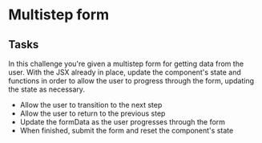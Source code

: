 # Multistep form

## Tasks

In this challenge you're given a multistep form for getting data from the user. With the JSX already in place, update the component's state and functions in order to allow the user to progress through the form, updating the state as necessary.

- Allow the user to transition to the next step
- Allow the user to return to the previous step
- Update the formData as the user progresses through the form
- When finished, submit the form and reset the component's state
